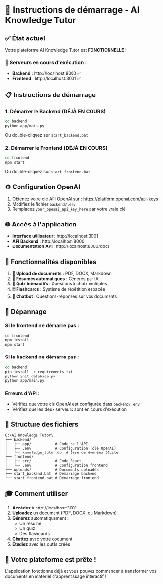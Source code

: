 # 🚀 Instructions de démarrage - AI Knowledge Tutor

## ✅ État actuel

Votre plateforme AI Knowledge Tutor est **FONCTIONNELLE** !

### 🔄 Serveurs en cours d'exécution :
- **Backend** : http://localhost:8000 ✅
- **Frontend** : http://localhost:3001 ✅

## 📋 Instructions de démarrage

### 1. Démarrer le Backend (DÉJÀ EN COURS)
```bash
cd backend
python app/main.py
```
Ou double-cliquez sur `start_backend.bat`

### 2. Démarrer le Frontend (DÉJÀ EN COURS)
```bash
cd frontend
npm start
```
Ou double-cliquez sur `start_frontend.bat`

## ⚙️ Configuration OpenAI

1. Obtenez votre clé API OpenAI sur : https://platform.openai.com/api-keys
2. Modifiez le fichier `backend/.env`
3. Remplacez `your_openai_api_key_here` par votre vraie clé

## 🌐 Accès à l'application

- **Interface utilisateur** : http://localhost:3001
- **API Backend** : http://localhost:8000
- **Documentation API** : http://localhost:8000/docs

## 🎯 Fonctionnalités disponibles

1. **📄 Upload de documents** : PDF, DOCX, Markdown
2. **📝 Résumés automatiques** : Générés par IA
3. **🎯 Quiz interactifs** : Questions à choix multiples
4. **🃏 Flashcards** : Système de répétition espacée
5. **💬 Chatbot** : Questions-réponses sur vos documents

## 🔧 Dépannage

### Si le frontend ne démarre pas :
```bash
cd frontend
npm install
npm start
```

### Si le backend ne démarre pas :
```bash
cd backend
pip install -r requirements.txt
python init_database.py
python app/main.py
```

### Erreurs d'API :
- Vérifiez que votre clé OpenAI est configurée dans `backend/.env`
- Vérifiez que les deux serveurs sont en cours d'exécution

## 📁 Structure des fichiers

```
C:\AI Knowledge Tutor\
├── backend/
│   ├── app/           # Code de l'API
│   ├── .env           # Configuration (clé OpenAI)
│   └── knowledge_tutor.db  # Base de données SQLite
├── frontend/
│   ├── src/           # Code React
│   └── .env           # Configuration frontend
├── uploads/           # Documents uploadés
├── start_backend.bat  # Démarrage backend
└── start_frontend.bat # Démarrage frontend
```

## 🎓 Comment utiliser

1. **Accédez** à http://localhost:3001
2. **Uploadez** un document (PDF, DOCX, ou Markdown)
3. **Générez** automatiquement :
   - Un résumé
   - Un quiz
   - Des flashcards
4. **Chattez** avec votre document
5. **Étudiez** avec les outils créés

## 🎉 Votre plateforme est prête !

L'application fonctionne déjà et vous pouvez commencer à transformer vos documents en matériel d'apprentissage interactif !